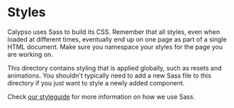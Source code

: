 # Styles

Calypso uses Sass to build its CSS. Remember that all styles, even when loaded at different times, eventually end up on one page as part of a single HTML document. Make sure you namespace your styles for the page you are working on.

This directory contains styling that is applied globally, such as resets and animations. You shouldn't typically need to add a new Sass file to this directory if you just want to style a newly added component.

Check [our styleguide](https://github.com/Automattic/wp-calypso/blob/HEAD/docs/coding-guidelines/css.md) for more information on how we use Sass.
